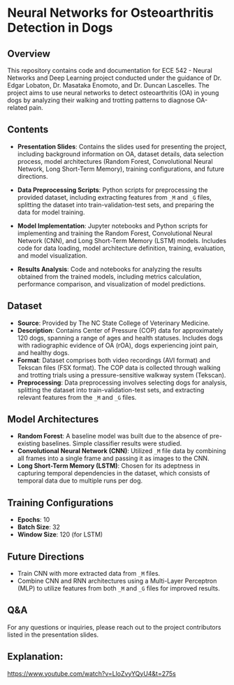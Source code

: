 # Neural Networks for Osteoarthritis Detection in Dogs

## Overview
This repository contains code and documentation for ECE 542 - Neural Networks and Deep Learning project conducted under the guidance of Dr. Edgar Lobaton, Dr. Masataka Enomoto, and Dr. Duncan Lascelles. The project aims to use neural networks to detect osteoarthritis (OA) in young dogs by analyzing their walking and trotting patterns to diagnose OA-related pain.

## Contents
- **Presentation Slides**: Contains the slides used for presenting the project, including background information on OA, dataset details, data selection process, model architectures (Random Forest, Convolutional Neural Network, Long Short-Term Memory), training configurations, and future directions.
  
- **Data Preprocessing Scripts**: Python scripts for preprocessing the provided dataset, including extracting features from `_M` and `_G` files, splitting the dataset into train-validation-test sets, and preparing the data for model training.

- **Model Implementation**: Jupyter notebooks and Python scripts for implementing and training the Random Forest, Convolutional Neural Network (CNN), and Long Short-Term Memory (LSTM) models. Includes code for data loading, model architecture definition, training, evaluation, and model visualization.

- **Results Analysis**: Code and notebooks for analyzing the results obtained from the trained models, including metrics calculation, performance comparison, and visualization of model predictions.

## Dataset
- **Source**: Provided by The NC State College of Veterinary Medicine.
- **Description**: Contains Center of Pressure (COP) data for approximately 120 dogs, spanning a range of ages and health statuses. Includes dogs with radiographic evidence of OA (rOA), dogs experiencing joint pain, and healthy dogs.
- **Format**: Dataset comprises both video recordings (AVI format) and Tekscan files (FSX format). The COP data is collected through walking and trotting trials using a pressure-sensitive walkway system (Tekscan).
- **Preprocessing**: Data preprocessing involves selecting dogs for analysis, splitting the dataset into train-validation-test sets, and extracting relevant features from the `_M` and `_G` files.

## Model Architectures
- **Random Forest**: A baseline model was built due to the absence of pre-existing baselines. Simple classifier results were studied.
- **Convolutional Neural Network (CNN)**: Utilized `_M` file data by combining all frames into a single frame and passing it as images to the CNN.
- **Long Short-Term Memory (LSTM)**: Chosen for its adeptness in capturing temporal dependencies in the dataset, which consists of temporal data due to multiple runs per dog.

## Training Configurations
- **Epochs**: 10
- **Batch Size**: 32
- **Window Size**: 120 (for LSTM)

## Future Directions
- Train CNN with more extracted data from `_M` files.
- Combine CNN and RNN architectures using a Multi-Layer Perceptron (MLP) to utilize features from both `_M` and `_G` files for improved results.

## Q&A
For any questions or inquiries, please reach out to the project contributors listed in the presentation slides.

## Explanation:
https://www.youtube.com/watch?v=LloZvyYQyU4&t=275s